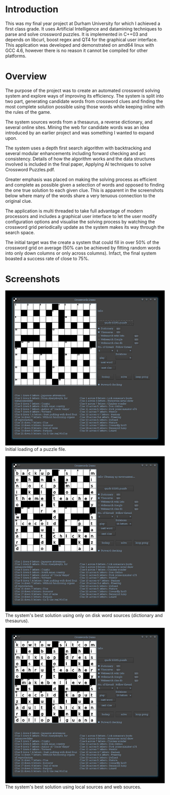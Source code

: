 Introduction
========

This was my final year project at Durham University for which I achieved a first class grade. It uses Artificial Intelligence and datamining techniques to parse and solve crossword puzzles. It is implemented in C++03 and depends on libcurl, boost regex and QT4 for the graphical user interface. This application was developed and demonstrated on amd64 linux with GCC 4.6, however there is no reason it cannot be compiled for other platforms.

Overview
=======

The purpose of the project was to create an automated crossword solving system and explore ways of improving its efficiency. The system is split into two part, generating candidate words from crossword clues and finding the most complete solution possible using those words while keeping inline with the rules of the game.

The system sources words from a thesaurus, a reverse dictionary, and several online sites. Mining the web for candidate words was an idea introduced by an earlier project and was something I wanted to expand upon.

The system uses a depth first search algorithm with backtracking and several modular enhancements including forward checking and arc consistency. Details of how the algorithm works and the data structures involved is included in the final paper, Applying AI techniques to solve Crossword Puzzles.pdf.

Greater emphasis was placed on making the solving process as efficient and complete as possible given a selection of words and opposed to finding the one true solution to each given clue. This is apparent in the screenshots below where many of the words share a very tenuous connection to the original clue.

The application is multi threaded to take full advantage of modern processors and includes a graphical user interface to let the user modify configuration options and visualise the solving process by watching the crossword grid periodically update as the system makes its way through the search space.

The initial target was the create a system that could fill in over 50% of the crossword grid on average (50% can be achieved by fitting random words into only down columns or only across columns). Infact, the final system boasted a success rate of close to 75%.

Screenshots
==========

![Alt Initial load](puzzle_loaded.jpg)
Initial loading of a puzzle file.

![Alt Solved using local sources](puzzle_solved_15.jpg)
The system's best solution using only on disk word sources (dictionary and thesaurus).

![Alt Solved using web sources](puzzle_solved_26_websearch.jpg)
The system's best solution using local sources and web sources.
